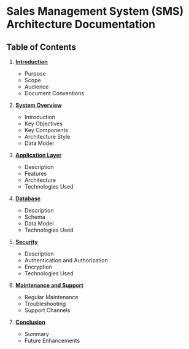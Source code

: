 # Sales Management System (SMS) Architecture Documentation

## Table of Contents

1. [**Introduction**](Introduction.md)
   - Purpose
   - Scope
   - Audience
   - Document Conventions

2. [**System Overview**](System_Overview.md)
   - Introduction
   - Key Objectives
   - Key Components
   - Architecture Style
   - Data Model

<!-- 3. **User Interface (UI)**
   - Description
   - Features
   - Architecture
   - Technologies Used -->

3. [**Application Layer**](Application_Layer.md)
   - Description
   - Features
   - Architecture
   - Technologies Used

4. [**Database**](Database.md)
   - Description
   - Schema
   - Data Model
   - Technologies Used

5. [**Security**](Security.md)
   - Description
   - Authentication and Authorization
   - Encryption
   - Technologies Used

6. [**Maintenance and Support**](Maintenance_and_Support.md)
    - Regular Maintenance
    - Troubleshooting
    - Support Channels

7. [**Conclusion**](Conclusion.md)
    - Summary
    - Future Enhancements